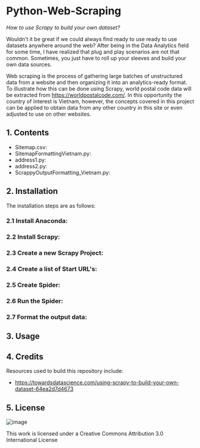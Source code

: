 # Python-Web-Scraping
*How to use Scrapy to build your own dataset?*

Wouldn't it be great if we could always find ready to use ready to use datasets anywhere around the web? After being in the Data Analytics field for some time, I have realized that plug and play scenarios are not that common. Sometimes, you just have to roll up your sleeves and build your own data sources.

Web scraping is the process of gathering large batches of unstructured data from a website and then organizing it into an analytics-ready format. To illustrate how this can be done using Scrapy, world postal code data will be extracted from https://worldpostalcode.com/. In this opportunity the country of interest is Vietnam, however, the concepts covered in this project can be applied to obtain data from any other country in this site or even adjusted to use on other websites.

## 1. Contents

  - Sitemap.csv:
  - SitemapFormattingVietnam.py:
  - address1.py:
  - address2.py:
  - ScrappyOutputFormatting_Vietnam.py:

## 2. Installation

The installation steps are as follows:

  ### 2.1 Install Anaconda:
    
  ### 2.2 Install Scrapy:

  ### 2.3 Create a new Scrapy Project:

  ### 2.4 Create a list of Start URL's:
  
  ### 2.5 Create Spider:
  
  ### 2.6 Run the Spider:
  
  ### 2.7 Format the output data:

## 3. Usage

## 4. Credits

Resources used to build this repository include:

  - https://towardsdatascience.com/using-scrapy-to-build-your-own-dataset-64ea2d7d4673

## 5. License

![image](https://user-images.githubusercontent.com/60116541/142733137-9ed23afb-0ee8-468e-b0f0-f90f60e70f3c.png)

This work is licensed under a Creative Commons Attribution 3.0 International License
